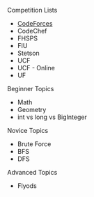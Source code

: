 Competition Lists

* [CodeForces](https://github.com/c4cheats/Competitive-Programming/wiki/CodeForces-Competitions)
* CodeChef
* FHSPS
* FIU
* Stetson
* UCF
* UCF - Online
* UF

Beginner Topics

* Math
* Geometry
* int vs long vs BigInteger

Novice Topics

* Brute Force
* BFS
* DFS

Advanced Topics

* Flyods
